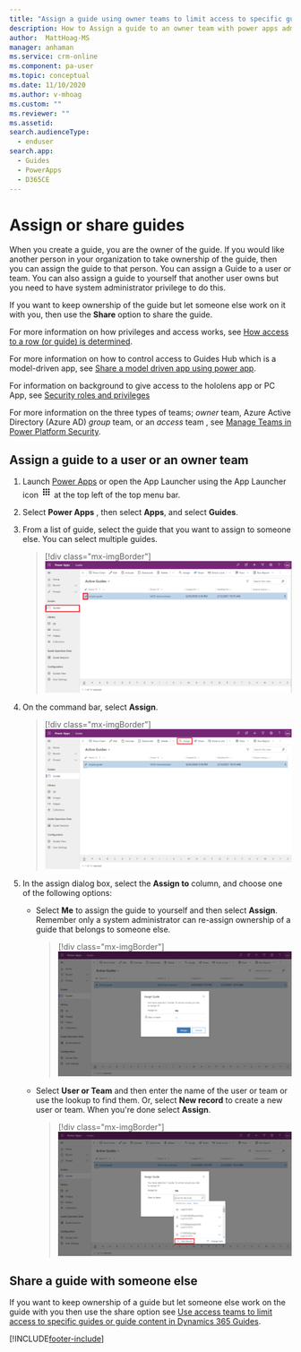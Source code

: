 ```yaml
---
title: "Assign a guide using owner teams to limit access to specific guides or guide content in Dynamics 365 Guides | MicrosoftDocs"
description: How to Assign a guide to an owner team with power apps admin
author:  MattHoag-MS
manager: anhaman
ms.service: crm-online
ms.component: pa-user
ms.topic: conceptual
ms.date: 11/10/2020
ms.author: v-mhoag
ms.custom: ""
ms.reviewer: ""
ms.assetid: 
search.audienceType: 
  - enduser
search.app: 
  - Guides
  - PowerApps
  - D365CE
---
```

<!-- This article is a copy of the article below with the term "record" updated to "guide".   A better solution will have to be found to "customize" core power apps support documents to address the specific D365 Guides user experience.  
https://docs.microsoft.com/powerapps/user/assign-or-share-records -->

# Assign or share guides

When you create a guide, you are the owner of the guide. If you would like another person in your organization to take ownership of the guide, then you can assign the guide to that person. You can assign a Guide to a user or team. You can also assign a guide to yourself that another user owns but you need to have system administrator privilege to do this.

If you want to keep ownership of the guide but let someone else work on it with you, then use the **Share** option to share the guide.

For more information on how privileges and access works, see [How access to a row (or guide) is determined](https://docs.microsoft.com/power-platform/admin/how-record-access-determined).

For more information on how to control access to Guides Hub which is a model-driven app, see [Share a model driven app using power app](https://docs.microsoft.com/powerapps/maker/model-driven-apps/share-model-driven-app).

For information on background to give access to the hololens app or PC App, see [Security roles and privileges](https://docs.microsoft.com/power-platform/admin/security-roles-privileges#team-members-privilege-inheritance)

For more information on the three types of teams; *owner* team, Azure Active Directory (Azure AD) *group* team, or an *access* team , see [Manage Teams in Power Platform Security](https://docs.microsoft.com/power-platform/admin/manage-teams).

## Assign a guide to a user or an owner team

1. Launch [Power Apps](https://make.powerapps.com/)  or open the App Launcher using the App Launcher icon  ![app launcher icon](media/app-launcher-icon.png) at the top left of the top menu bar.
1. Select **Power Apps** , then select **Apps**, and select **Guides**.  
1. From a list of guide, select the guide that you want to assign to someone else. You can select multiple guides.

   > [!div class="mx-imgBorder"]
   > ![Select the guide that you want to reassign](media/admin-access-assign-01.png "Select the guide that you want to reassign")

1. On the command bar, select **Assign**.

   > [!div class="mx-imgBorder"]
   > ![Select assign a guide](media/admin-access-assign-02.png "Select assign a guide")

1. In the assign dialog box, select the **Assign to** column, and choose one of the following options:
    - Select **Me** to assign the guide to yourself and then select **Assign**. Remember only a system administrator can re-assign ownership of a guide that belongs to someone else.
      > [!div class="mx-imgBorder"]
      > ![Select Me to assign the guide to yourself](media/admin-access-assign-03.png "Select Me to assign the guide to yourself")
    - Select **User or Team** and then enter the name of the user or team or use the lookup to find them. Or, select **New record** to create a new user or team. When you're done select **Assign**.

      > [!div class="mx-imgBorder"]
      > ![Use the lookup to reassign a guide](media/admin-access-assign-04.png "Use the lookup to reassign a guide")

## Share a guide with someone else

 If you want to keep ownership of a guide but let someone else work on the guide with you then use the share option see [Use access teams to limit access to specific guides or guide content in Dynamics 365 Guides](https://docs.microsoft.com/dynamics365/mixed-reality/guides/admin-access-teams).

[!INCLUDE[footer-include](../includes/footer-banner.md)]
